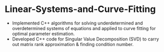 # Linear-Systems-and-Curve-Fitting
* Implemented C++ algorithms for solving underdetermined and overdetermined systems of equations
and applied to curve fitting for optimal parameter estimation.
* Developed C++ code for Singular Value Decomposition (SVD) to carry out matrix rank
approximation & finding condition number.
